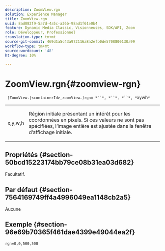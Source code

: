 ```yaml
---
description: ZoomView.rgn
solution: Experience Manager
title: ZoomView.rgn
uuid: 8ad882f9-5a7d-4a5c-a36b-98ad1f61e0b4
feature: Dynamic Media Classic, Visionneuses, SDK/API, Zoom
role: Développeur, Professionnel
translation-type: tm+mt
source-git-commit: 469d1a5c43a972116a8a2efb0de5708800130a99
workflow-type: tm+mt
source-wordcount: '48'
ht-degree: 10%

---
```



# ZoomView.rgn{#zoomview-rgn}

` [ZoomView.|<containerId>_zoomView.]rgn= *``*, *``*, *``*, *`xywh`*`

<table id="table_68D8AADB572F4C2095967D12162F8991"> 
 <tbody> 
  <tr> 
   <td colname="col1"> <p> <span class="codeph"> x,y,w,h</span> </p> </td> 
   <td colname="col2"> <p> Région initiale présentant un intérêt pour les coordonnées en pixels. Si ces valeurs ne sont pas spécifiées, l’image entière est ajustée dans la fenêtre d’affichage initiale. </p> </td> 
  </tr> 
 </tbody> 
</table>

## Propriétés {#section-50bcd15223174bb79ce08b31ea03d682}

Facultatif.

## Par défaut {#section-7564169749ff4a4996049ea1148cb2a5}

Aucune

## Exemple {#section-96e69b70365f461dae4399e49044ea2f}

`rgn=0,0,500,500`
